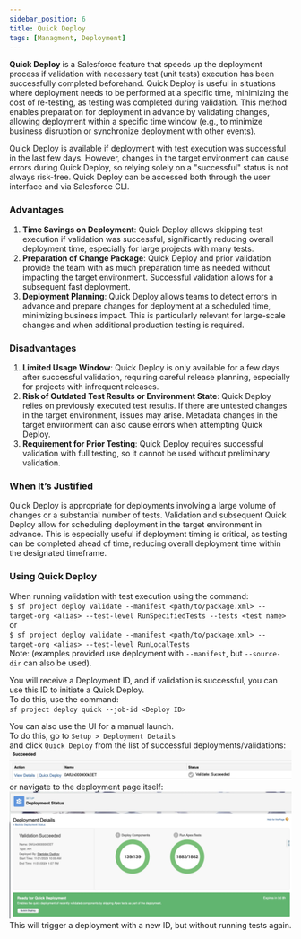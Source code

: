 ```yaml
---
sidebar_position: 6
title: Quick Deploy
tags: [Managment, Deployment]
---
```


**Quick Deploy** is a Salesforce feature that speeds up the deployment process if validation with necessary test (unit tests) execution has been successfully completed beforehand. Quick Deploy is useful in situations where deployment needs to be performed at a specific time, minimizing the cost of re-testing, as testing was completed during validation. This method enables preparation for deployment in advance by validating changes, allowing deployment within a specific time window (e.g., to minimize business disruption or synchronize deployment with other events).

Quick Deploy is available if deployment with test execution was successful in the last few days. However, changes in the target environment can cause errors during Quick Deploy, so relying solely on a "successful" status is not always risk-free. Quick Deploy can be accessed both through the user interface and via Salesforce CLI.

### Advantages
1. **Time Savings on Deployment**: Quick Deploy allows skipping test execution if validation was successful, significantly reducing overall deployment time, especially for large projects with many tests.
2. **Preparation of Change Package**: Quick Deploy and prior validation provide the team with as much preparation time as needed without impacting the target environment. Successful validation allows for a subsequent fast deployment.
3. **Deployment Planning**: Quick Deploy allows teams to detect errors in advance and prepare changes for deployment at a scheduled time, minimizing business impact. This is particularly relevant for large-scale changes and when additional production testing is required.

### Disadvantages
1. **Limited Usage Window**: Quick Deploy is only available for a few days after successful validation, requiring careful release planning, especially for projects with infrequent releases.
2. **Risk of Outdated Test Results or Environment State**: Quick Deploy relies on previously executed test results. If there are untested changes in the target environment, issues may arise. Metadata changes in the target environment can also cause errors when attempting Quick Deploy.
3. **Requirement for Prior Testing**: Quick Deploy requires successful validation with full testing, so it cannot be used without preliminary validation.

### When It’s Justified

Quick Deploy is appropriate for deployments involving a large volume of changes or a substantial number of tests. Validation and subsequent Quick Deploy allow for scheduling deployment in the target environment in advance. This is especially useful if deployment timing is critical, as testing can be completed ahead of time, reducing overall deployment time within the designated timeframe.

### Using Quick Deploy

When running validation with test execution using the command: <br />
`$ sf project deploy validate --manifest <path/to/package.xml> --target-org <alias> --test-level RunSpecifiedTests --tests <test name>` <br />
or <br />
`$ sf project deploy validate --manifest <path/to/package.xml> --target-org <alias> --test-level RunLocalTests` <br />
Note: (examples provided use deployment with `--manifest`, but `--source-dir` can also be used).

You will receive a Deployment ID, and if validation is successful, you can use this ID to initiate a Quick Deploy.  
To do this, use the command: <br />
`sf project deploy quick --job-id <Deploy ID>` <br />

You can also use the UI for a manual launch.  
To do this, go to `Setup > Deployment Details` <br />
and click `Quick Deploy` from the list of successful deployments/validations:
![](./assets/Quick_Deployment_1.webp)
or navigate to the deployment page itself:
![](./assets/Quick_Deployment_2.webp)
This will trigger a deployment with a new ID, but without running tests again.
